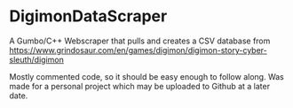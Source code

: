 # DigimonDataScraper
A Gumbo/C++ Webscraper that pulls and creates a CSV database from 
https://www.grindosaur.com/en/games/digimon/digimon-story-cyber-sleuth/digimon

Mostly commented code, so it should be easy enough to follow along.
Was made for a personal project which may be uploaded to Github at a later date.
